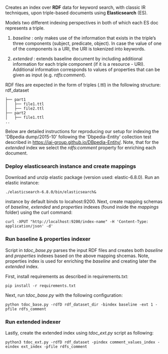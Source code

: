 Creates an index over **RDF** data for keyword search, with classic IR techniques, upon triple-based  documents using **Elasticsearch** (ES).

Models two different indexing perspectives in both of which each ES doc represents a triple.

1. *baseline* : only  makes use  of  the  information  that  exists  in  the  triple’s  three  components  (subject, predicate, object). In case the value of one of the components is a URI, the URI is tokenized into keywords.

2. *extended* : extends baseline document by including additional information for each triple component (if it is a resource - URI). Additional information corresponds to values of properties that can be given as input (e.g. *rdfs:comment*).

RDF files are expected in the form of triples (.ttl) in the following structure:
rdf_dataset
```
├── part1
│   ├── file1.ttl
│   ├── file2.ttl
├── part2
│   ├── file1.ttl
..
```

Below are detailed instructions for reproducing our setup for indexing the 'DBpedia dump/2015-10' following the 'Dbpedia-Entity' collection test described in https://iai-group.github.io/DBpedia-Entity/. Note, that for the *extended* index we select the *rdfs:comment* property for enriching each document.

### Deploy elasticsearch instance and create mappings
  Download and unzip elastic package (version used: elastic-6.8.0). Run an elastic instance:
  ```
  ./elasticsearch-6.8.0/bin/elasticsearch&
  ```
  instance by default binds to locahost:9200. Next, create mapping schemas of *baseline*, *extended* and *properties* indexes (found inside the *mappings* folder) using the curl command:
  ```
  curl -XPUT "http://localhost:9200/index-name" -H 'Content-Type: application/json' -d'
  ```
  ### Run baseline & properties indexer
  Script in *tdoc_base.py* parses the input RDF files and creates both *baseline* and *properties* indexes based on the above mapping shcemas. Note, properties index is used for enriching the *baseline* and creating later the *extended* index.
  
  First, install requirements as described in requirements.txt:
  ```
  pip install -r requirements.txt
  ```
  
  Next, run *tdoc_base.py* with the following configuration:
  ```
  python tdoc_base.py -rdfD rdf_dataset_dir -bindex baseline -ext 1 -pfile rdfs_comment
  ```
  
  ### Run extended indexer
  Lastly, create the extended index using *tdoc_ext.py* script as following:
  ```
  python3 tdoc_ext.py -rdfD rdf_dataset -pindex comment_values_index -eindex ext_index -pfile rdfs_comment
  ```
  
  


